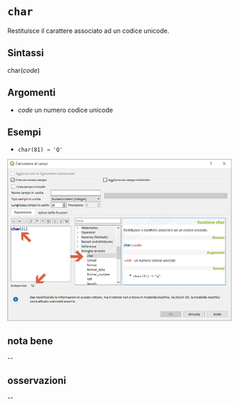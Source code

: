 # `char`

Restituisce il carattere associato ad un codice unicode.

## Sintassi

char(_code_)

## Argomenti

* _code_ un numero codice unicode

## Esempi

* `char(81) → 'Q'`

![](/img/stringhe_di_testo/char/char1.png)

## nota bene

--

## osservazioni

--